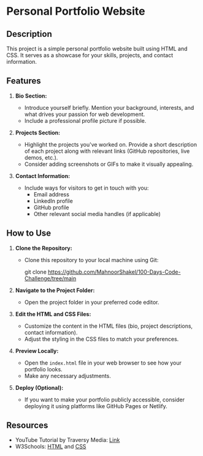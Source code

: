 # Personal Portfolio Website

## Description
This project is a simple personal portfolio website built using HTML and CSS. It serves as a showcase for your skills, projects, and contact information.

## Features
1. **Bio Section:**
   - Introduce yourself briefly. Mention your background, interests, and what drives your passion for web development.
   - Include a professional profile picture if possible.

2. **Projects Section:**
   - Highlight the projects you've worked on. Provide a short description of each project along with relevant links (GitHub repositories, live demos, etc.).
   - Consider adding screenshots or GIFs to make it visually appealing.

3. **Contact Information:**
   - Include ways for visitors to get in touch with you:
     - Email address
     - LinkedIn profile
     - GitHub profile
     - Other relevant social media handles (if applicable)

## How to Use
1. **Clone the Repository:**
   - Clone this repository to your local machine using Git:
     
     git clone <https://github.com/MahnoorShakel/100-Days-Code-Challenge/tree/main>
     

2. **Navigate to the Project Folder:**
   - Open the project folder in your preferred code editor.

3. **Edit the HTML and CSS Files:**
   - Customize the content in the HTML files (bio, project descriptions, contact information).
   - Adjust the styling in the CSS files to match your preferences.

4. **Preview Locally:**
   - Open the `index.html` file in your web browser to see how your portfolio looks.
   - Make any necessary adjustments.

5. **Deploy (Optional):**
   - If you want to make your portfolio publicly accessible, consider deploying it using platforms like GitHub Pages or Netlify.

## Resources
- YouTube Tutorial by Traversy Media: [Link](https://www.youtube.com/watch?v=5bMdjkfvONE)
- W3Schools: [HTML](https://www.w3schools.com/html/) and [CSS](https://www.w3schools.com/css/)

